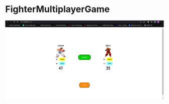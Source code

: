 # FighterMultiplayerGame

<img src="https://github.com/OmarKhaledm21/FighterMultiplayerGame/blob/main/SS/s1.png">
